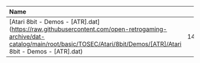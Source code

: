 |Name|Size|
|:---|---:|
|[Atari 8bit - Demos - [ATR].dat](https://raw.githubusercontent.com/open-retrogaming-archive/dat-catalog/main/root/basic/TOSEC/Atari/8bit/Demos/[ATR]/Atari 8bit - Demos - [ATR].dat)|143515|
